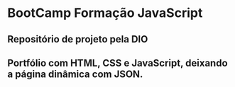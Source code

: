 # BootCamp Formação JavaScript 

## Repositório de projeto pela DIO 
## Portfólio com HTML, CSS e JavaScript, deixando a página dinâmica com JSON.
